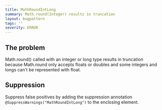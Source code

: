 ```yaml
---
title: MathRoundIntLong
summary: Math.round(Integer) results in truncation
layout: bugpattern
tags: ''
severity: ERROR
---
```


<!--
*** AUTO-GENERATED, DO NOT MODIFY ***
To make changes, edit the @BugPattern annotation or the explanation in docs/bugpattern.
-->

## The problem
Math.round() called with an integer or long type results in truncation because Math.round only accepts floats or doubles and some integers and longs can't be represented with float.

## Suppression
Suppress false positives by adding the suppression annotation `@SuppressWarnings("MathRoundIntLong")` to the enclosing element.
